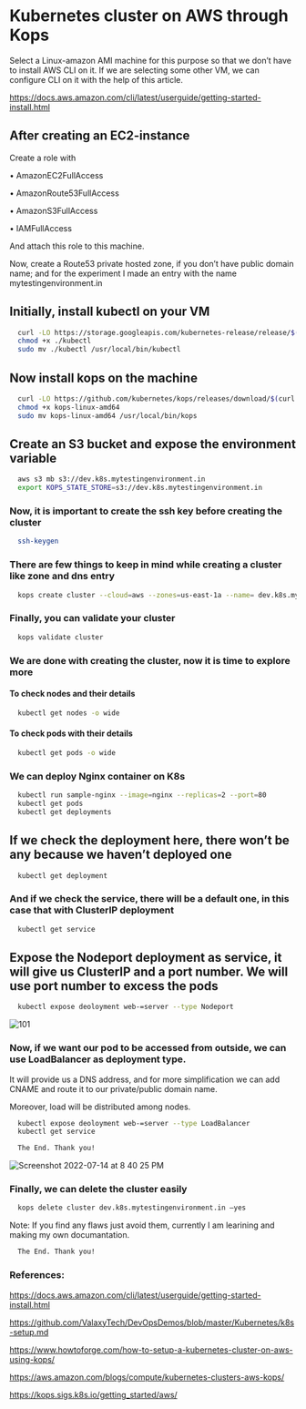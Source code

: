 
# Kubernetes cluster on AWS through Kops

Select a Linux-amazon AMI machine for this purpose so that we don’t have to install AWS CLI on it. If we are selecting some other VM, we can configure CLI on it with the help of this article.


https://docs.aws.amazon.com/cli/latest/userguide/getting-started-install.html





## After creating an EC2-instance

Create a role with 

•	AmazonEC2FullAccess

•	AmazonRoute53FullAccess

•	AmazonS3FullAccess

•	IAMFullAccess

And attach this role to this machine.

Now, create a Route53 private hosted zone, if you don’t have public domain name; and for the experiment I made an entry with the name mytestingenvironment.in


## Initially, install kubectl on your VM

```bash
  curl -LO https://storage.googleapis.com/kubernetes-release/release/$(curl -s https://storage.googleapis.com/kubernetes-release/release/stable.txt)/bin/linux/amd64/kubectl
  chmod +x ./kubectl
  sudo mv ./kubectl /usr/local/bin/kubectl

```

## Now install kops on the machine


```bash
  curl -LO https://github.com/kubernetes/kops/releases/download/$(curl -s https://api.github.com/repos/kubernetes/kops/releases/latest | grep tag_name | cut -d '"' -f 4)/kops-linux-amd64
  chmod +x kops-linux-amd64
  sudo mv kops-linux-amd64 /usr/local/bin/kops
```

## Create an S3 bucket and expose the environment variable

```bash
  aws s3 mb s3://dev.k8s.mytestingenvironment.in
  export KOPS_STATE_STORE=s3://dev.k8s.mytestingenvironment.in
```

### Now, it is important to create the ssh key before creating the cluster
```bash
  ssh-keygen
```

### There are few things to keep in mind while creating a cluster like zone and dns entry

```bash
  kops create cluster --cloud=aws --zones=us-east-1a --name= dev.k8s.mytestingenvironment.in --dns-zone=mytestingenvironment.in --dns private
```

### Finally, you can validate your cluster

```bash
  kops validate cluster
```

### We are done with creating the cluster, now it is time to explore more
#### To check nodes and their details

```bash
  kubectl get nodes -o wide
```

#### To check pods with their details

```bash
  kubectl get pods -o wide
```

### We can deploy Nginx container on K8s
```bash
  kubectl run sample-nginx --image=nginx --replicas=2 --port=80
  kubectl get pods
  kubectl get deployments
```


## If we check the deployment here, there won’t be any because we haven’t deployed one 

```bash
  kubectl get deployment
```
### And if we check the service, there will be a default one, in this case that with ClusterIP deployment

```bash
  kubectl get service
```

## Expose the Nodeport deployment as service, it will give us ClusterIP and a port number. We will use port number to excess the pods

```bash
  kubectl expose deoloyment web-=server --type Nodeport
```

![101](https://user-images.githubusercontent.com/97054844/179118687-b474b445-7619-4335-ba11-c6a00d3f9f66.png)




### Now, if we want our pod to be accessed from outside, we can use LoadBalancer as deployment type.
It will provide us a DNS address, and for more simplification we can add CNAME and route it to our private/public domain name. 

Moreover, load will be distributed among nodes.


```bash
  kubectl expose deoloyment web-=server --type LoadBalancer
  kubectl get service

```


```bash
  The End. Thank you!
```

![Screenshot 2022-07-14 at 8 40 25 PM](https://user-images.githubusercontent.com/97054844/179118943-02a46781-88ba-44c6-a78b-f6f56cfebe07.png)



### Finally, we can delete the cluster easily

```bash
  kops delete cluster dev.k8s.mytestingenvironment.in –yes
```


Note: If you find any flaws just avoid them, currently I am learining and making my own documantation.

```bash
  The End. Thank you!
```


### References:

https://docs.aws.amazon.com/cli/latest/userguide/getting-started-install.html

https://github.com/ValaxyTech/DevOpsDemos/blob/master/Kubernetes/k8s-setup.md

https://www.howtoforge.com/how-to-setup-a-kubernetes-cluster-on-aws-using-kops/

https://aws.amazon.com/blogs/compute/kubernetes-clusters-aws-kops/

https://kops.sigs.k8s.io/getting_started/aws/


